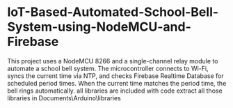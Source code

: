 # IoT-Based-Automated-School-Bell-System-using-NodeMCU-and-Firebase
This project uses a NodeMCU 8266 and a single-channel relay module to automate a school bell system. The microcontroller connects to Wi-Fi, syncs the current time via NTP, and checks Firebase Realtime Database for scheduled period times. When the current time matches the period time, the bell rings automatically.
all libraries are included with code
extract all those libraries in Documents\Arduino\libraries
